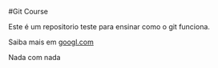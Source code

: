 #Git Course

Este é um repositorio teste para ensinar como o git funciona.

Saiba mais em [googl.com](https://google.com)

Nada com nada
